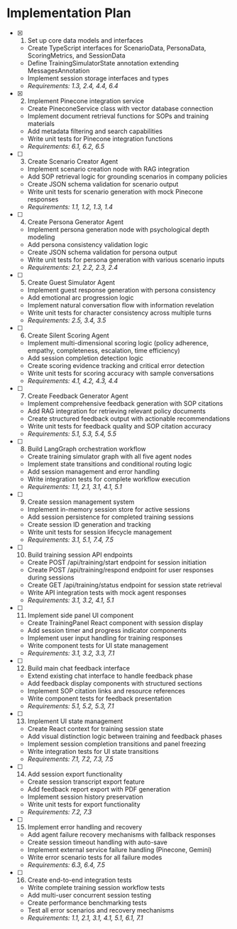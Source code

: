 # Implementation Plan

- [x] 1. Set up core data models and interfaces
  - Create TypeScript interfaces for ScenarioData, PersonaData, ScoringMetrics, and SessionData
  - Define TrainingSimulatorState annotation extending MessagesAnnotation
  - Implement session storage interfaces and types
  - _Requirements: 1.3, 2.4, 4.4, 6.4_

- [x] 2. Implement Pinecone integration service
  - Create PineconeService class with vector database connection
  - Implement document retrieval functions for SOPs and training materials
  - Add metadata filtering and search capabilities
  - Write unit tests for Pinecone integration functions
  - _Requirements: 6.1, 6.2, 6.5_

- [ ] 3. Create Scenario Creator Agent
  - Implement scenario creation node with RAG integration
  - Add SOP retrieval logic for grounding scenarios in company policies
  - Create JSON schema validation for scenario output
  - Write unit tests for scenario generation with mock Pinecone responses
  - _Requirements: 1.1, 1.2, 1.3, 1.4_

- [ ] 4. Create Persona Generator Agent
  - Implement persona generation node with psychological depth modeling
  - Add persona consistency validation logic
  - Create JSON schema validation for persona output
  - Write unit tests for persona generation with various scenario inputs
  - _Requirements: 2.1, 2.2, 2.3, 2.4_

- [ ] 5. Create Guest Simulator Agent
  - Implement guest response generation with persona consistency
  - Add emotional arc progression logic
  - Implement natural conversation flow with information revelation
  - Write unit tests for character consistency across multiple turns
  - _Requirements: 2.5, 3.4, 3.5_

- [ ] 6. Create Silent Scoring Agent
  - Implement multi-dimensional scoring logic (policy adherence, empathy, completeness, escalation, time efficiency)
  - Add session completion detection logic
  - Create scoring evidence tracking and critical error detection
  - Write unit tests for scoring accuracy with sample conversations
  - _Requirements: 4.1, 4.2, 4.3, 4.4_

- [ ] 7. Create Feedback Generator Agent
  - Implement comprehensive feedback generation with SOP citations
  - Add RAG integration for retrieving relevant policy documents
  - Create structured feedback output with actionable recommendations
  - Write unit tests for feedback quality and SOP citation accuracy
  - _Requirements: 5.1, 5.3, 5.4, 5.5_

- [ ] 8. Build LangGraph orchestration workflow
  - Create training simulator graph with all five agent nodes
  - Implement state transitions and conditional routing logic
  - Add session management and error handling
  - Write integration tests for complete workflow execution
  - _Requirements: 1.1, 2.1, 3.1, 4.1, 5.1_

- [ ] 9. Create session management system
  - Implement in-memory session store for active sessions
  - Add session persistence for completed training sessions
  - Create session ID generation and tracking
  - Write unit tests for session lifecycle management
  - _Requirements: 3.1, 5.1, 7.4, 7.5_

- [ ] 10. Build training session API endpoints
  - Create POST /api/training/start endpoint for session initiation
  - Create POST /api/training/respond endpoint for user responses during sessions
  - Create GET /api/training/status endpoint for session state retrieval
  - Write API integration tests with mock agent responses
  - _Requirements: 3.1, 3.2, 4.1, 5.1_

- [ ] 11. Implement side panel UI component
  - Create TrainingPanel React component with session display
  - Add session timer and progress indicator components
  - Implement user input handling for training responses
  - Write component tests for UI state management
  - _Requirements: 3.1, 3.2, 3.3, 7.1_

- [ ] 12. Build main chat feedback interface
  - Extend existing chat interface to handle feedback phase
  - Add feedback display components with structured sections
  - Implement SOP citation links and resource references
  - Write component tests for feedback presentation
  - _Requirements: 5.1, 5.2, 5.3, 7.1_

- [ ] 13. Implement UI state management
  - Create React context for training session state
  - Add visual distinction logic between training and feedback phases
  - Implement session completion transitions and panel freezing
  - Write integration tests for UI state transitions
  - _Requirements: 7.1, 7.2, 7.3, 7.5_

- [ ] 14. Add session export functionality
  - Create session transcript export feature
  - Add feedback report export with PDF generation
  - Implement session history preservation
  - Write unit tests for export functionality
  - _Requirements: 7.2, 7.3_

- [ ] 15. Implement error handling and recovery
  - Add agent failure recovery mechanisms with fallback responses
  - Create session timeout handling with auto-save
  - Implement external service failure handling (Pinecone, Gemini)
  - Write error scenario tests for all failure modes
  - _Requirements: 6.3, 6.4, 7.5_

- [ ] 16. Create end-to-end integration tests
  - Write complete training session workflow tests
  - Add multi-user concurrent session testing
  - Create performance benchmarking tests
  - Test all error scenarios and recovery mechanisms
  - _Requirements: 1.1, 2.1, 3.1, 4.1, 5.1, 6.1, 7.1_